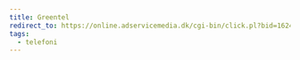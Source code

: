 ```yaml
---
title: Greentel
redirect_to: https://online.adservicemedia.dk/cgi-bin/click.pl?bid=1624554&media_id=81507
tags:
  - telefoni
---
```

